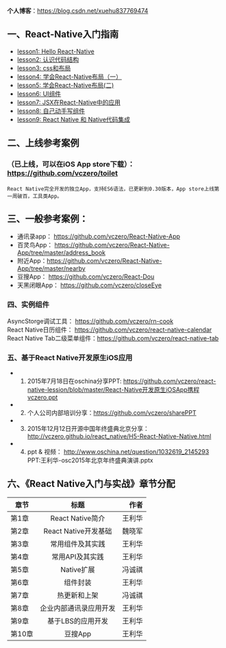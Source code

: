 **个人博客**：https://blog.csdn.net/xuehu837769474

## 一、React-Native入门指南

+ [lesson1: Hello React-Native](http://vczero.github.io/react_native/第1篇hello-react-native.html)
+ [lesson2: 认识代码结构](http://vczero.github.io/react_native/第2篇认识代码结构.html)
+ [lesson3: css和布局](http://vczero.github.io/react_native/第3篇css和布局.html)
+ [lesson4: 学会React-Native布局（一）](http://vczero.github.io/react_native/第4篇学会react-native布局.html)
+ [lesson5: 学会React-Native布局(二)](http://vczero.github.io/react_native/第4篇react-native布局实战（二）.html)
+ [lesson6: UI组件](http://vczero.github.io/react_native/第5篇ui组件.html)
+ [lesson7: JSX在React-Native中的应用](http://vczero.github.io/react_native/第6篇jsx在react-native中的应用.html)
+ [lesson8: 自己动手写组件](http://vczero.github.io/react_native/%E7%AC%AC7%E7%AF%87%E5%8A%A8%E6%89%8B%E5%86%99%E7%BB%84%E4%BB%B6.html)
+ [lesson9: React Native 和 Native代码集成](https://github.com/vczero/react-native-lesson/blob/master/lesson9.md)        


## 二、上线参考案例

### （已上线，可以在iOS App store下载）：https://github.com/vczero/toilet         
    React Native完全开发的独立App，支持ES6语法，已更新到0.30版本，App store上线第一周破百，工具类App。      

## 三、一般参考案例：
+ 通讯录app： https://github.com/vczero/React-Native-App             
+ 百灵鸟App： https://github.com/vczero/React-Native-App/tree/master/address_book
+ 附近App：https://github.com/vczero/React-Native-App/tree/master/nearby 
+ 豆搜App： https://github.com/vczero/React-Dou
+ 天黑闭眼App： https://github.com/vczero/closeEye


### 四、实例组件     
AsyncStorge调试工具：  https://github.com/vczero/rn-cook                
React Native日历组件： https://github.com/vczero/react-native-calendar              
React Native Tab二级菜单组件：https://github.com/vczero/react-native-tab

### 五、基于React Native开发原生iOS应用
+ 1. 2015年7月18日在oschina分享PPT: https://github.com/vczero/react-native-lession/blob/master/React-Native开发原生iOSApp携程vczero.ppt       
+ 2. 个人公司内部培训分享：https://github.com/vczero/sharePPT  
+ 3. 2015年12月12日开源中国年终盛典北京分享：http://vczero.github.io/react_native/H5-React-Native-Native.html         
+ 4. ppt & 视频： http://www.oschina.net/question/1032619_2145293  PPT:王利华-osc2015年北京年终盛典演讲.pptx           
 
## 六、《React Native入门与实战》章节分配           

| 章节        | 标题           | 作者  |
| ------------- |:-------------:| -----:|
| 第1章      | React Native简介  | 王利华|
| 第2章     | React Native开发基础 |   魏晓军|
| 第3章 | 常用组件及其实践       |    王利华 | 
| 第4章      | 常用API及其实践   | 王利华|
| 第5章     | Native扩展 |   冯诚祺|
| 第6章 | 组件封装　       |    王利华 | 
| 第7章      |  热更新和上架    | 冯诚祺 |
| 第8章     | 企业内部通讯录应用开发 |   王利华|
| 第9章 |  基于LBS的应用开发        |    王利华 |   
| 第10章 | 豆搜App |    王利华 |   



